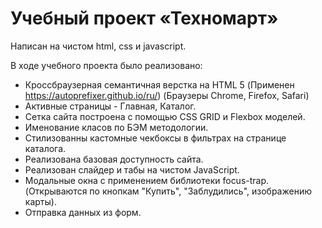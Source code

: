 # Учебный проект «Техномарт»

Написан на чистом html, css и javascript.

В ходе учебного проекта было реализовано:

* Кроссбраузерная семантичная верстка на HTML 5 (Применен https://autoprefixer.github.io/ru/) (Браузеры Chrome, Firefox, Safari)
* Активные страницы - Главная, Каталог.
* Сетка сайта построена с помощью CSS GRID и Flexbox моделей.
* Именование класов по БЭМ методологии.
* Стилизованны кастомные чекбоксы в фильтрах на странице каталога.
* Реализована базовая доступность сайта.
* Реализован слайдер и табы на чистом JavaScript.
* Модальные окна с применением библиотеки focus-trap. (Открываются по кнопкам "Купить", "Заблудились", изображению карты).
* Отправка данных из форм.

